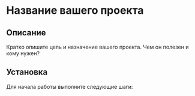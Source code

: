 # Название вашего проекта

## Описание
Кратко опишите цель и назначение вашего проекта. Чем он полезен и кому нужен?

## Установка
Для начала работы выполните следующие шаги:
